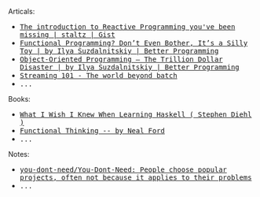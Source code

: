 


Articals: 

[articals:staltz.intro.rx]: ../../../practices-notes/reactive.programming-note
[articals:ilya.fp-toy]: ../../../practices-notes/ilya.fp-toy.artical-note
[articals:ilya.oopttdd]: ../../../practices-notes/ilya.oopttdd.artical-note
[articals:streamming101.tyler]: ../../../practices-notes/streamming101.tyler-note

- <kbd>[The introduction to Reactive Programming you've been missing | staltz | Gist][articals:staltz.intro.rx]</kbd>
- <kbd>[Functional Programming? Don’t Even Bother, It’s a Silly Toy | by Ilya Suzdalnitskiy | Better Programming][articals:ilya.fp-toy]</kbd>
- <kbd>[Object-Oriented Programming — The Trillion Dollar Disaster | by Ilya Suzdalnitskiy | Better Programming][articals:ilya.oopttdd]</kbd>
- <kbd>[Streaming 101 - The world beyond batch][articals:streamming101.tyler]</kbd>
- <kbd>...</kbd>

Books: 

[books:wiwinwlh]: ../../../practices-notes/wiwinwlh.sdiehl.book-note
[books:functional-thinking]: ../../../practices-notes/functional-thinking.isbn9781449365516-note

- <kbd>[What I Wish I Knew When Learning Haskell ( Stephen Diehl )][books:wiwinwlh]</kbd>
- <kbd>[Functional Thinking -- by Neal Ford][books:functional-thinking]</kbd>
- <kbd>...</kbd>

Notes: 

[repo:ydn]: ../../../practices-notes/you.dont.need-note

- <kbd>[you-dont-need/You-Dont-Need: People choose popular projects, often not because it applies to their problems][repo:ydn]</kbd>
- <kbd>...</kbd>

